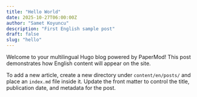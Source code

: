 ```yaml
---
title: "Hello World"
date: 2025-10-27T06:00:00Z
author: "Samet Koyuncu"
description: "First English sample post"
draft: false
slug: "hello"
---
```


Welcome to your multilingual Hugo blog powered by PaperMod! This post demonstrates how English content will appear on the site.

To add a new article, create a new directory under `content/en/posts/` and place an `index.md` file inside it. Update the front matter to control the title, publication date, and metadata for the post.
